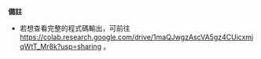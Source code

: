 **備註**
* 若想查看完整的程式碼輸出，可前往 https://colab.research.google.com/drive/1maQJwgzAscVA5gz4CUicxmjqWtT_Mr8k?usp=sharing 。